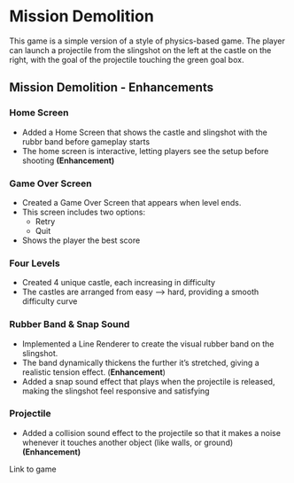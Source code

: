 # Mission Demolition

This game is a simple version of a style of physics-based game. The player can launch a projectile from the slingshot on the left at the castle on the right, with the goal of the projectile touching the green goal box.

## Mission Demolition - Enhancements 

### Home Screen 
- Added a Home Screen that shows the castle and slingshot with the rubbr band before gameplay starts
- The home screen is interactive, letting players see the setup before shooting **(Enhancement)**
### Game Over Screen
- Created a Game Over Screen that appears when level ends.
- This screen includes two options:
    - Retry 
    - Quit
- Shows the player the best score

### Four Levels
- Created 4 unique castle, each increasing in difficulty
- The castles are arranged from easy --> hard, providing a smooth difficulty curve

### Rubber Band & Snap Sound

- Implemented a Line Renderer to create the visual rubber band on the slingshot. 
- The band dynamically thickens the further it’s stretched, giving a realistic tension effect. (**Enhancement**)
- Added a snap sound effect that plays when the projectile is released, making the slingshot feel responsive and satisfying

### Projectile 
- Added a collision sound effect to the projectile so that it makes a noise whenever it touches another object (like walls, or ground) **(Enhancement)**

Link to game

